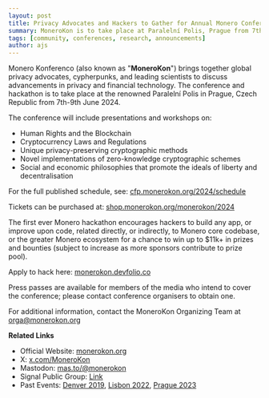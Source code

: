 ```yaml
---
layout: post
title: Privacy Advocates and Hackers to Gather for Annual Monero Conference & Hackathon in Prague
summary: MoneroKon is to take place at Paralelní Polis, Prague from 7th to 9th June 2024. The conference & hackathon is dedicated to Security, Privacy, & Decentralization.
tags: [community, conferences, research, announcements]
author: ajs
---
```

Monero Konferenco (also known as "**MoneroKon**") brings together global privacy advocates, cypherpunks, and leading scientists to discuss advancements in privacy and financial technology. The conference and hackathon is to take place at the renowned Paralelní Polis in Prague, Czech Republic from 7th-9th June 2024.

The conference will include presentations and workshops on:

- Human Rights and the Blockchain
- Cryptocurrency Laws and Regulations
- Unique privacy-preserving cryptographic methods
- Novel implementations of zero-knowledge cryptographic schemes
- Social and economic philosophies that promote the ideals of liberty and decentralisation

For the full published schedule, see: [cfp.monerokon.org/2024/schedule](https://cfp.monerokon.org/2024/schedule)

Tickets can be purchased at: [shop.monerokon.org/monerokon/2024](https://shop.monerokon.org/monerokon/2024)

The first ever Monero hackathon encourages hackers to build any app, or improve upon code, related directly, or indirectly, to Monero core codebase, or the greater Monero ecosystem for a chance to win up to $11k+ in prizes and bounties (subject to increase as more sponsors contribute to prize pool).

Apply to hack here: [monerokon.devfolio.co](https://monerokon.devfolio.co)

Press passes are available for members of the media who intend to cover the conference; please contact conference organisers to obtain one.

For additional information, contact the MoneroKon Organizing Team at [orga@monerokon.org](mailto:orga@monerokon.org)

**Related Links**

- Official Website: [monerokon.org](https://monerokon.org)
- X: [x.com/MoneroKon](https://x.com/MoneroKon)
- Mastodon: [mas.to/@monerokon](https://mas.to/@monerokon)
- Signal Public Group: [Link](https://signal.group/#CjQKIIOaS7k70kHViXG3SaTmFgyQwt0q3vHLWnmOzV5uVpDYEhAB-VuyOgIVzrpsTLu1UOS8)
- Past Events: [Denver 2019](https://www.youtube.com/playlist?list=PLsSYUeVwrHBkJHJg_l2uDgbicDJ1PmAVW), [Lisbon 2022](https://www.youtube.com/playlist?list=PLsSYUeVwrHBndRQoQ-vLezzlHPLRDNzaw), [Prague 2023](https://www.youtube.com/playlist?list=PLsSYUeVwrHBm1m7IaU3JiDVb5EC7cn0KG)
